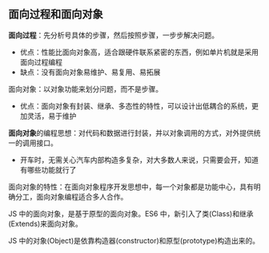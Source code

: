 ## 面向过程和面向对象

**面向过程**：先分析号具体的步骤，然后按照步骤，一步步解决问题。

- 优点：性能比面向对象高，适合跟硬件联系紧密的东西，例如单片机就是采用面向过程编程
- 缺点：没有面向对象易维护、易复用、易拓展

面向对象：以对象功能来划分问题，而不是步骤。

- 优点：面向对象有封装、继承、多态性的特性，可以设计出低耦合的系统，更加灵活，易于维护

**面向对象**的编程思想：对代码和数据进行封装，并以对象调用的方式，对外提供统一的调用接口。

- 开车时，无需关心汽车内部构造多复杂，对大多数人来说，只需要会开，知道有哪些功能就行了

面向对象的特性：在面向对象程序开发思想中，每一个对象都是功能中心，具有明确分工，面向对象编程适合多人合作。

JS 中的面向对象，是基于原型的面向对象。ES6 中，新引入了类(Class)和继承(Extends)来面向对象。

JS 中的对象(Object)是依靠构造器(constructor)和原型(prototype)构造出来的。
